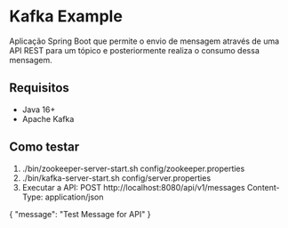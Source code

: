 # Kafka Example

Aplicação Spring Boot que permite o envio de mensagem através de uma API REST para um tópico
e posteriormente realiza o consumo dessa mensagem.

## Requisitos

* Java 16+
* Apache Kafka

## Como testar

1) ./bin/zookeeper-server-start.sh config/zookeeper.properties
2) ./bin/kafka-server-start.sh config/server.properties
3) Executar a API:
   POST http://localhost:8080/api/v1/messages
   Content-Type: application/json

{
"message": "Test Message for API"
}
